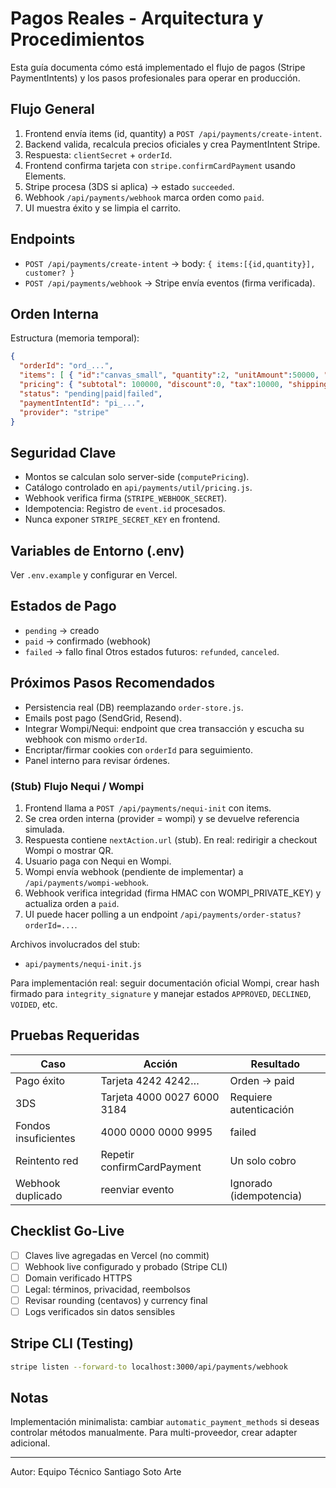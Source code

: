 # Pagos Reales - Arquitectura y Procedimientos

Esta guía documenta cómo está implementado el flujo de pagos (Stripe PaymentIntents) y los pasos profesionales para operar en producción.

## Flujo General

1. Frontend envía items (id, quantity) a `POST /api/payments/create-intent`.
2. Backend valida, recalcula precios oficiales y crea PaymentIntent Stripe.
3. Respuesta: `clientSecret` + `orderId`.
4. Frontend confirma tarjeta con `stripe.confirmCardPayment` usando Elements.
5. Stripe procesa (3DS si aplica) -> estado `succeeded`.
6. Webhook `/api/payments/webhook` marca orden como `paid`.
7. UI muestra éxito y se limpia el carrito.

## Endpoints

- `POST /api/payments/create-intent` → body: `{ items:[{id,quantity}], customer? }`
- `POST /api/payments/webhook` → Stripe envía eventos (firma verificada).

## Orden Interna

Estructura (memoria temporal):

```json
{
  "orderId": "ord_...",
  "items": [ { "id":"canvas_small", "quantity":2, "unitAmount":50000, "lineTotal":100000 } ],
  "pricing": { "subtotal": 100000, "discount":0, "tax":10000, "shipping":15000, "total":125000 },
  "status": "pending|paid|failed",
  "paymentIntentId": "pi_...",
  "provider": "stripe"
}
```

## Seguridad Clave

- Montos se calculan solo server-side (`computePricing`).
- Catálogo controlado en `api/payments/util/pricing.js`.
- Webhook verifica firma (`STRIPE_WEBHOOK_SECRET`).
- Idempotencia: Registro de `event.id` procesados.
- Nunca exponer `STRIPE_SECRET_KEY` en frontend.

## Variables de Entorno (.env)

Ver `.env.example` y configurar en Vercel.

## Estados de Pago

- `pending` → creado
- `paid` → confirmado (webhook)
- `failed` → fallo final
Otros estados futuros: `refunded`, `canceled`.

## Próximos Pasos Recomendados

- Persistencia real (DB) reemplazando `order-store.js`.
- Emails post pago (SendGrid, Resend).
- Integrar Wompi/Nequi: endpoint que crea transacción y escucha su webhook con mismo `orderId`.
- Encriptar/firmar cookies con `orderId` para seguimiento.
- Panel interno para revisar órdenes.

### (Stub) Flujo Nequi / Wompi

1. Frontend llama a `POST /api/payments/nequi-init` con items.
2. Se crea orden interna (provider = wompi) y se devuelve referencia simulada.
3. Respuesta contiene `nextAction.url` (stub). En real: redirigir a checkout Wompi o mostrar QR.
4. Usuario paga con Nequi en Wompi.
5. Wompi envía webhook (pendiente de implementar) a `/api/payments/wompi-webhook`.
6. Webhook verifica integridad (firma HMAC con WOMPI_PRIVATE_KEY) y actualiza orden a `paid`.
7. UI puede hacer polling a un endpoint `/api/payments/order-status?orderId=...`.

Archivos involucrados del stub:
 
- `api/payments/nequi-init.js`

Para implementación real: seguir documentación oficial Wompi, crear hash firmado para `integrity_signature` y manejar estados `APPROVED`, `DECLINED`, `VOIDED`, etc.

## Pruebas Requeridas

| Caso | Acción | Resultado |
|------|--------|-----------|
| Pago éxito | Tarjeta 4242 4242… | Orden → paid |
| 3DS | Tarjeta 4000 0027 6000 3184 | Requiere autenticación |
| Fondos insuficientes | 4000 0000 0000 9995 | failed |
| Reintento red | Repetir confirmCardPayment | Un solo cobro |
| Webhook duplicado | reenviar evento | Ignorado (idempotencia) |

## Checklist Go-Live

- [ ] Claves live agregadas en Vercel (no commit)
- [ ] Webhook live configurado y probado (Stripe CLI)
- [ ] Domain verificado HTTPS
- [ ] Legal: términos, privacidad, reembolsos
- [ ] Revisar rounding (centavos) y currency final
- [ ] Logs verificados sin datos sensibles

## Stripe CLI (Testing)

```bash
stripe listen --forward-to localhost:3000/api/payments/webhook
```

## Notas

Implementación minimalista: cambiar `automatic_payment_methods` si deseas controlar métodos manualmente. Para multi-proveedor, crear adapter adicional.

---
Autor: Equipo Técnico Santiago Soto Arte
